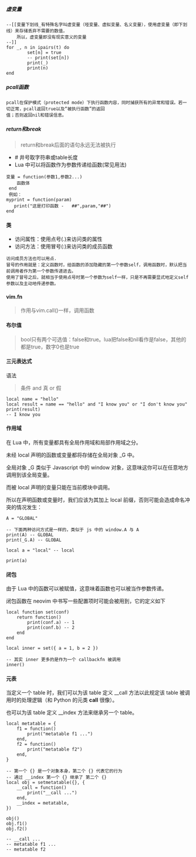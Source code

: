 ##### 虚变量
```
--[[变量下划线_有特殊名字叫虚变量（哑变量、虚拟变量、名义变量），使用虚变量（即下划线）来存储丢弃不需要的数值，
    所以，虚变量即没有现实意义的变量
--]]
for _, n in ipairs(t) do
        set[n] = true
        -- print(set[n])
        print(_)
        print(n)
end
```
##### pcall函数

```
pcall在保护模式（protected mode）下执⾏函数内容，同时捕获所有的异常和错误。若⼀切正常，pcall返回true以及“被执⾏函数”的返回
值；否则返回nil和错误信息。
```
##### return和break
> return和break后面的语句永远无法被执行  


- \# 井号取字符串或table长度
- Lua 中可以将函数作为参数传递给函数(常见用法)
```
变量 = function(参数1,参数2...)
    函数体
 end
 例如：
myprint = function(param)
   print("这是打印函数 -   ##",param,"##")
end
```
#### 类
- 访问属性：使用点号(.)来访问类的属性
- 访问方法：使用冒号(:)来访问类的成员函数
```
访问成员方法也可以用点.
冒号的作用就是：定义函数时，给函数的添加隐藏的第一个参数self，调用函数时，默认把当前调用者作为第一个参数传递进去。
使用了冒号之后，就相当于使用点号时第一个参数为self一样，只是不再需要显式地定义self参数以及主动地传递参数。
```
#### vim.fn
> 作用与vim.call()一样，调用函数  

#### 布尔值
> bool只有两个可选值：false和true。lua把false和nil看作是false，其他的都是true，数字0也是true  

#### 三元表达式
语法  
> 条件 and 真 or 假  
```
local name = "hello"
local result = name == "hello" and "I know you" or "I don't know you"
print(result)
-- I know you
```
#### 作用域
在 Lua 中，所有变量都具有全局作用域和局部作用域之分。

未经 local 声明的函数或变量都将存储在全局对象 _G 中。

全局对象 _G 类似于 Javascript 中的 window 对象，这意味这你可以在任意地方调用到该全局变量。

而被 local 声明的变量只能在当前模块中调用。

所以在声明函数或变量时，我们应该为其加上 local 前缀，否则可能会造成命名冲突的情况发生：
```
A = "GLOBAL"

-- 下面两种访问方式是一样的，类似于 js 中的 window.A 与 A
print(A) -- GLOBAL
print(_G.A) -- GLOBAL

local a = "local" -- local

print(a)
```
#### 闭包
由于 Lua 中的函数可以被赋值，这意味着函数也可以被当作参数传递。

闭包函数在 neovim 中书写一些配置项时可能会被用到，它的定义如下  
```
local function set(conf)
    return function()
        print(conf.a) -- 1
        print(conf.b) -- 2
    end
end

local inner = set({ a = 1, b = 2 })

-- 其实 inner 更多的是作为一个 callbackfn 被调用
inner()
```

#### 元表
当定义一个 table 时，我们可以为该 table 定义 __call 方法以此规定该 table 被调用时的处理逻辑（和 Python 的元类 __call__ 很像）。

也可以为该 table 定义 __index 方法来继承另一个 table。  

```
local metatable = {
    f1 = function()
        print("metatable f1 ...")
    end,
    f2 = function()
        print("metatable f2")
    end,
}

-- 第一个 {} 是一个对象本身，第二个 {} 代表它的行为
-- 通过 __index 第一个 {} 继承了 第二个 {}
local obj = setmetatable({}, {
    __call = function()
        print("__call ...")
    end,
    __index = metatable,
})

obj()
obj.f1()
obj.f2()

-- __call ...
-- metatable f1 ...
-- metatable f2
```
